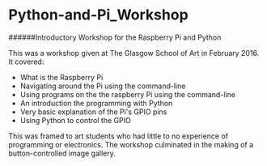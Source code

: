 # Python-and-Pi_Workshop
######Introductory Workshop for the Raspberry Pi and Python

This was a workshop given at The Glasgow School of Art in February 2016.
It covered:
- What is the Raspberry Pi
- Navigating around the Pi using the command-line
- Using programs on the the raspberry Pi using the command-line
- An introduction the programming with Python
- Very basic explanation of the Pi's GPIO pins
- Using Python to control the GPIO

This was framed to art students who had little to no experience of programming or electronics. The workshop culminated in the making of a button-controlled image gallery.

